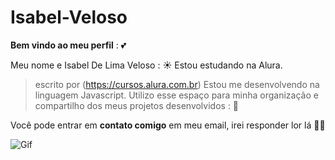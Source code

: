 # Isabel-Veloso

**Bem vindo ao meu perfil** : 💕

Meu nome e Isabel De Lima Veloso : ☀️
Estou estudando na Alura.
> escrito por (https://cursos.alura.com.br)
Estou me desenvolvendo na linguagem Javascript.
Utilizo esse espaço para minha organização e compartilho dos meus projetos desenvolvidos : 📲

Você pode entrar em **contato comigo** em meu email, irei responder lor lá 👍🏾

![Gif](https://github.com/IsabelVeloso/Isabel-Veloso/assets/169209696/539eaaca-3868-4d44-bd38-815832fdc6a7)
